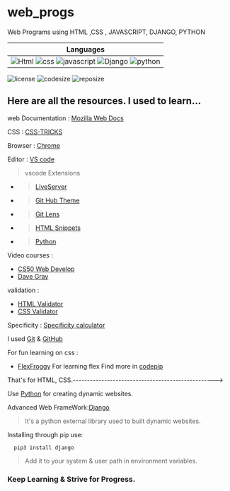 # web_progs
Web Programs using  HTML ,CSS , JAVASCRIPT, DJANGO, PYTHON

|        Languages       | 
|       :-------------:      |
|![Html](https://img.shields.io/badge/html-E34F26?style=for-the-badge&logo=HTML5&logoColor=white) ![css](https://img.shields.io/badge/css-blue?style=for-the-badge&logo=css3&logoColor=white) ![javascript](https://img.shields.io/badge/javascript-323330?style=for-the-badge&logo=javascript&logoColor=yellow) ![Django](https://img.shields.io/badge/Django-teal?style=for-the-badge&logo=django&logoColor=white) ![python](https://img.shields.io/badge/python-lightblue?style=for-the-badge&logo=python&logoColor=blue)|


 ![license](https://img.shields.io/github/license/karthikeyaEnge/web_progs)
 ![codesize](https://img.shields.io/github/languages/code-size/karthikeyaEnge/web_progs)
 ![reposize](https://img.shields.io/github/repo-size/karthikeyaEnge/web_progs)
 

## Here are all the resources. I used to learn...
web Documentation : [Mozilla Web Docs](https://developer.mozilla.org/en-US/)

CSS : [CSS-TRICKS](https://css-tricks.com)

Browser : [Chrome](https://www.google.com/intl/en_in/chrome/)

Editor : [VS code](https://code.visualstudio.com/)
 >vscode Extensions
 - >[LiveServer](https://marketplace.visualstudio.com/items?itemName=ritwickdey.LiveServer)
 - >[Git Hub Theme](https://marketplace.visualstudio.com/items?itemName=GitHub.github-vscode-theme)
 - >[Git Lens](https://marketplace.visualstudio.com/items?itemName=eamodio.gitlens)
 - >[HTML Snippets](https://marketplace.visualstudio.com/items?itemName=geyao.html-snippets)
 - >[Python](https://marketplace.visualstudio.com/items?itemName=ms-python.python)

Video courses :
- [CS50 Web Develop](https://cs50.harvard.edu/web/2020/)
- [Dave Gray](https://www.youtube.com/c/DaveGrayTeachesCode)

validation :
- [HTML Validator](https://validator.w3.org/nu/)
- [CSS Validator](https://jigsaw.w3.org/css-validator/#validate_by_upload+with_options)           

Specificity : [Specificity calculator](https://specificity.keegan.st/)

I used [Git](https://git-scm.com/) & [GitHub](https://github.com/)

For fun learning on css :
- [FlexFroggy](https://flexboxfroggy.com/) For learning flex
Find more in [codepip](https://codepip.com/)

That's for HTML, CSS.-------------------------------------------------->

Use [Python](https://www.python.org/) for creating dynamic websites.

Advanced Web FrameWork:[Django](https://www.djangoproject.com/)
>It's a python external library used to built dynamic websites.

Installing through pip use:
```
  pip3 install django
```

>Add it to your system & user path in environment variables.

###  Keep Learning & Strive for Progress.


